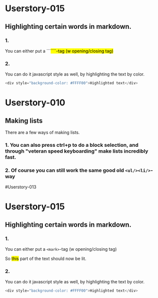 # Userstory-015

## Highlighting certain words in markdown.

### 1. 

You can either put a ```<mark>````-tag (w opening/closing tag)

### 2.

You can do it javascript style as well, by highlighting the text by color.

```js
<div style="background-color: #FFFF00">Highlighted text</div>
```


# Userstory-010

## Making lists

There are a few ways of making lists.

### 1. You can also press ctrl+p to do a block selection, and through "veteran speed keyboarding" make lists incredibly fast.

### 2. Of course you can still work the same good old ```<ul/><li/>```-way

#Userstory-013

# Userstory-015

## Highlighting certain words in markdown.

### 1. 

You can either put a ```<mark>```-tag (w opening/closing tag)

So <mark>this</mark> part of the text should now be lit.

### 2.

You can do it javascript style as well, by highlighting the text by color.

```js
<div style="background-color: #FFFF00">Highlighted text</div>
```
